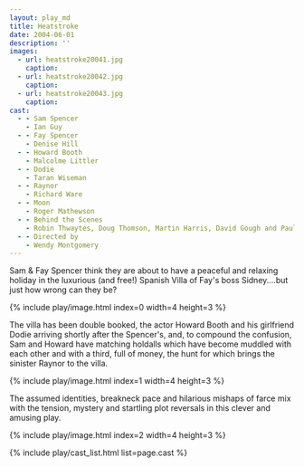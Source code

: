```yaml
---
layout: play_md
title: Heatstroke
date: 2004-06-01
description: ''
images:
  - url: heatstroke20041.jpg
    caption:
  - url: heatstroke20042.jpg
    caption:
  - url: heatstroke20043.jpg
    caption:
cast:
  - - Sam Spencer
    - Ian Guy
  - - Fay Spencer
    - Denise Hill
  - - Howard Booth
    - Malcolme Littler
  - - Dodie
    - Taran Wiseman
  - - Raynor
    - Richard Ware
  - - Moon
    - Roger Mathewson
  - - Behind the Scenes
    - Robin Thwaytes, Doug Thomson, Martin Harris, David Gough and Paul Anning
  - - Directed by
    - Wendy Montgomery
---
```


Sam & Fay Spencer think they are about to have a peaceful and relaxing holiday in the luxurious (and free!) Spanish Villa of Fay's boss Sidney....but just how wrong can they be?

{% include play/image.html index=0 width=4 height=3 %}

The villa has been double booked, the actor Howard Booth and his girlfriend Dodie arriving shortly after the Spencer's, and, to compound the confusion, Sam and Howard have matching holdalls which have become muddled with each other and with a third, full of money, the hunt for which brings the sinister Raynor to the villa.

{% include play/image.html index=1 width=4 height=3 %}

The assumed identities, breakneck pace and hilarious mishaps of farce mix with the tension, mystery and startling plot reversals in this clever and amusing play.

{% include play/image.html index=2 width=4 height=3 %}

{% include play/cast_list.html list=page.cast %}

